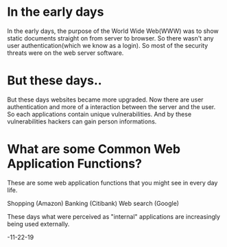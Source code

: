 # In the early days

In the early days, the purpose of the World Wide Web(WWW) was to show static documents straight on from server to browser. So there wasn't any user authentication(which we know as a login). So most of the security threats were on the web server software.

# But these days..

But these days websites became more upgraded. Now there are user authentication and more of a interaction between the server and the user. So each applications contain unique vulnerabilities. And by these vulnerabilities hackers can gain person informations.

# What are some Common Web Application Functions?

These are some web application functions that you might see in every day life.

Shopping (Amazon)
Banking (Citibank)
Web search (Google)

These days what were perceived as "internal" applications are increasingly being used externally.

-11-22-19


